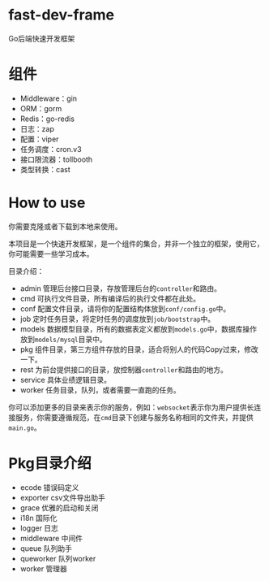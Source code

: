 # fast-dev-frame
Go后端快速开发框架

# 组件

- Middleware：gin
- ORM：gorm
- Redis：go-redis
- 日志：zap
- 配置：viper
- 任务调度：cron.v3
- 接口限流器：tollbooth
- 类型转换：cast

# How to use

你需要克隆或者下载到本地来使用。

本项目是一个快速开发框架，是一个组件的集合，并非一个独立的框架，使用它，你可能需要一些学习成本。

目录介绍：

- admin 管理后台接口目录，存放管理后台的`controller`和路由。
- cmd 可执行文件目录，所有编译后的执行文件都在此处。
- conf 配置文件目录，请将你的配置结构体放到`conf/config.go`中。
- job 定时任务目录，将定时任务的调度放到`job/bootstrap`中。
- models 数据模型目录，所有的数据表定义都放到`models.go`中，数据库操作放到`models/mysql`目录中。
- pkg 组件目录，第三方组件存放的目录，适合将别人的代码Copy过来，修改一下。
- rest 为前台提供接口的目录，放控制器`controller`和路由的地方。
- service 具体业绩逻辑目录。
- worker 任务目录，队列，或者需要一直跑的任务。

你可以添加更多的目录来表示你的服务，例如：`websocket`表示你为用户提供长连接服务，你需要遵循规范，在`cmd`目录下创建与服务名称相同的文件夹，并提供`main.go`。

# Pkg目录介绍

- ecode 错误码定义
- exporter csv文件导出助手
- grace 优雅的启动和关闭
- i18n 国际化
- logger 日志
- middleware 中间件
- queue 队列助手
- queworker 队列worker
- worker 管理器
